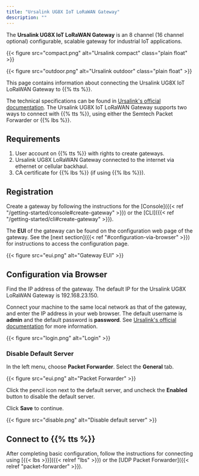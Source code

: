 ```yaml
---
title: "Ursalink UG8X IoT LoRaWAN Gateway"
description: ""
---
```


The **Ursalink UG8X IoT LoRaWAN Gateway** is an 8 channel (16 channel optional) configurable, scalable gateway for industrial IoT applications.

{{< figure src="compact.png" alt="Ursalink compact" class="plain float" >}}

{{< figure src="outdoor.png" alt="Ursalink outdoor" class="plain float" >}}

This page contains information about connecting the Ursalink UG8X IoT LoRaWAN Gateway to {{% tts %}}.

<!--more-->

The technical specifications can be found in [Ursalink's official documentation](https://www.ursalink.com/en/ad-lorawan-gateway/). The Ursalink UG8X IoT LoRaWAN Gateway supports two ways to connect with {{% tts %}}, using either the Semtech Packet Forwarder or {{% lbs %}}.

## Requirements

1. User account on {{% tts %}} with rights to create gateways.
2. Ursalink UG8X LoRaWAN Gateway connected to the internet via ethernet or cellular backhaul.
3. CA certificate for {{% lbs %}} (if using {{% lbs %}}).

## Registration

Create a gateway by following the instructions for the [Console]({{< ref "/getting-started/console#create-gateway" >}}) or the [CLI]({{< ref "/getting-started/cli#create-gateway" >}}).

The **EUI** of the gateway can be found on the configuration web page of the gateway. See the [next section]({{< ref "#configuration-via-browser" >}}) for instructions to access the configuration page.

{{< figure src="eui.png" alt="Gateway EUI" >}}

## Configuration via Browser

Find the IP address of the gateway. The default IP for the Ursalink UG8X LoRaWAN Gateway is 192.168.23.150.

Connect your machine to the same local network as that of the gateway, and enter the IP address in your web browser. The default username is **admin** and the default password is **password**. See [Ursalink's official documentation](https://www.ursalink.com/en/ad-lorawan-gateway/) for more information.

{{< figure src="login.png" alt="Login" >}}

### Disable Default Server

In the left menu, choose **Packet Forwarder**. Select the **General** tab.

{{< figure src="eui.png" alt="Packet Forwarder" >}}

Click the pencil icon next to the default server, and uncheck the **Enabled** button to disable the default server.

Click **Save** to continue.

{{< figure src="disable.png" alt="Disable default server" >}}

## Connect to {{% tts %}}

After completing basic configuration, follow the instructions for connecting using [{{< lbs >}}]({{< relref "lbs" >}}) or the [UDP Packet Forwarder]({{< relref "packet-forwarder" >}}).
